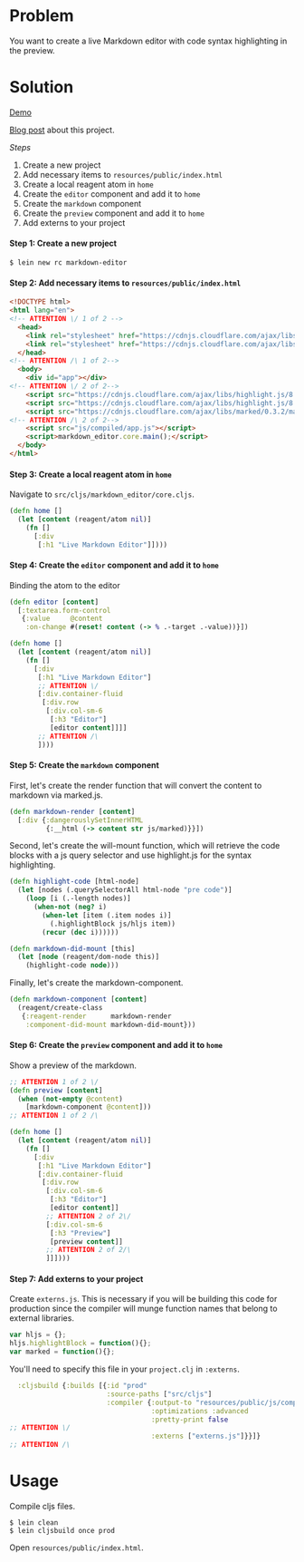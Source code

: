 # Problem

You want to create a live Markdown editor with code syntax highlighting in the preview.

# Solution

[Demo](https://rawgit.com/lacarmen/reagent-markdown-editor/master/demo/editor.html)

[Blog post](http://carmenla.me/blog/2015-06-23-reagent-live-markdown-editor/) about this project.

*Steps*

1. Create a new project
2. Add necessary items to `resources/public/index.html`
3. Create a local reagent atom in `home`
4. Create the `editor` component and add it to `home`
5. Create the `markdown` component
6. Create the `preview` component and add it to `home`
7. Add externs to your project


#### Step 1: Create a new project

```
$ lein new rc markdown-editor
```

#### Step 2: Add necessary items to `resources/public/index.html`

```html
<!DOCTYPE html>
<html lang="en">
<!-- ATTENTION \/ 1 of 2 -->
  <head>
    <link rel="stylesheet" href="https://cdnjs.cloudflare.com/ajax/libs/highlight.js/8.6/styles/default.min.css">
    <link rel="stylesheet" href="https://cdnjs.cloudflare.com/ajax/libs/bootswatch/3.1.1-1/css/united/bootstrap.min.css">
  </head>
<!-- ATTENTION /\ 1 of 2-->
  <body>
    <div id="app"></div>
<!-- ATTENTION \/ 2 of 2-->
    <script src="https://cdnjs.cloudflare.com/ajax/libs/highlight.js/8.6/highlight.min.js"></script>
    <script src="https://cdnjs.cloudflare.com/ajax/libs/highlight.js/8.6/languages/clojure.min.js"></script>
    <script src="https://cdnjs.cloudflare.com/ajax/libs/marked/0.3.2/marked.min.js"></script>
<!-- ATTENTION /\ 2 of 2-->
    <script src="js/compiled/app.js"></script>
    <script>markdown_editor.core.main();</script>
  </body>
</html>
```

#### Step 3: Create a local reagent atom in `home`

Navigate to `src/cljs/markdown_editor/core.cljs`.

```clojure
(defn home []
  (let [content (reagent/atom nil)]
    (fn []
      [:div
       [:h1 "Live Markdown Editor"]])))
```

#### Step 4: Create the `editor` component and add it to `home`

Binding the atom to the editor

```clojure
(defn editor [content]
  [:textarea.form-control
   {:value     @content
    :on-change #(reset! content (-> % .-target .-value))}])

(defn home []
  (let [content (reagent/atom nil)]
    (fn []
      [:div
       [:h1 "Live Markdown Editor"]
       ;; ATTENTION \/
       [:div.container-fluid
        [:div.row
         [:div.col-sm-6
          [:h3 "Editor"]
          [editor content]]]]
       ;; ATTENTION /\
       ])))
```

#### Step 5: Create the `markdown` component

First, let's create the render function that will convert the content
to markdown via marked.js.

```clojure
(defn markdown-render [content]
  [:div {:dangerouslySetInnerHTML
         {:__html (-> content str js/marked)}}])
```

Second, let's create the will-mount function, which will retrieve the
code blocks with a js query selector and use highlight.js for the
syntax highlighting.

```clojure
(defn highlight-code [html-node]
  (let [nodes (.querySelectorAll html-node "pre code")]
    (loop [i (.-length nodes)]
      (when-not (neg? i)
        (when-let [item (.item nodes i)]
          (.highlightBlock js/hljs item))
        (recur (dec i))))))

(defn markdown-did-mount [this]
  (let [node (reagent/dom-node this)]
    (highlight-code node)))
```

Finally, let's create the markdown-component.

```clojure
(defn markdown-component [content]
  (reagent/create-class
   {:reagent-render      markdown-render
    :component-did-mount markdown-did-mount}))
```

#### Step 6: Create the `preview` component and add it to `home`

Show a preview of the markdown.

```clojure
;; ATTENTION 1 of 2 \/
(defn preview [content]
  (when (not-empty @content)
    [markdown-component @content]))
;; ATTENTION 1 of 2 /\

(defn home []
  (let [content (reagent/atom nil)]
    (fn []
      [:div
       [:h1 "Live Markdown Editor"]
       [:div.container-fluid
        [:div.row
         [:div.col-sm-6
          [:h3 "Editor"]
          [editor content]]
         ;; ATTENTION 2 of 2\/
         [:div.col-sm-6
          [:h3 "Preview"]
          [preview content]]
         ;; ATTENTION 2 of 2/\
         ]]])))
```


#### Step 7: Add externs to your project

Create `externs.js`. This is necessary if you will be building this code for production since the compiler will munge function names that belong to external libraries. 

```javascript
var hljs = {};
hljs.highlightBlock = function(){};
var marked = function(){};
```

You'll need to specify this file in your `project.clj` in `:externs`.

```clojure
  :cljsbuild {:builds [{:id "prod"
                        :source-paths ["src/cljs"]
                        :compiler {:output-to "resources/public/js/compiled/app.js"
                                   :optimizations :advanced
                                   :pretty-print false
;; ATTENTION \/
                                   :externs ["externs.js"]}}]}
;; ATTENTION /\
```

# Usage

Compile cljs files.

```
$ lein clean
$ lein cljsbuild once prod
```

Open `resources/public/index.html`.
